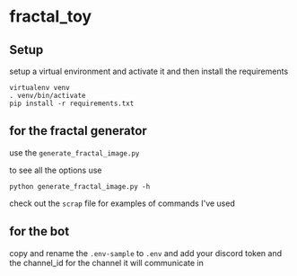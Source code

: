 # fractal_toy #

## Setup ##

setup a virtual environment and activate it and then install the requirements

    virtualenv venv
    . venv/bin/activate
    pip install -r requirements.txt

## for the fractal generator

use the `generate_fractal_image.py`

to see all the options use

    python generate_fractal_image.py -h

check out the `scrap` file for examples of commands I've used

## for the bot

copy and rename the `.env-sample` to `.env` and add your discord token and the channel_id for the channel it will communicate in